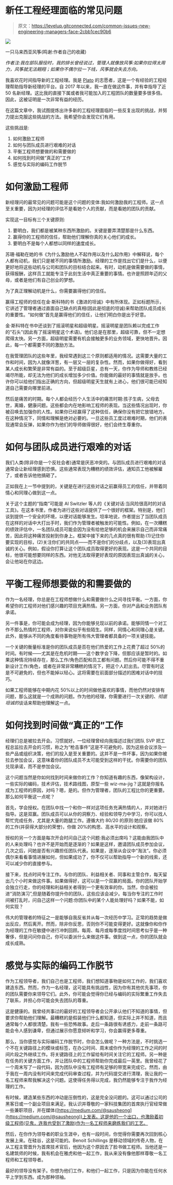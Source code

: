 # 新任工程经理面临的常见问题

> 原文：<https://levelup.gitconnected.com/common-issues-new-engineering-managers-face-2cbb1cec90b6>

![](img/d1cc1289eb20ead4b6b2d354edc63148.png)

一只马来西亚风筝(鸣谢:作者自己的收藏)

*作者注:我在部队服役时，我的排长曾经说过，管理人就像放风筝:如果你拉得太用力，风筝就无法翱翔；如果你不偶尔拉一下线，风筝就会失去方向。*

我喜欢花时间指导新的工程经理。我是 [Plato](http://www.platohq.com) 的志愿者，这是一个有经验的工程经理帮助指导新经理的平台。自 2017 年以来，我一直在做这件事，并有幸指导了近 50 名新经理。这比我的直接下属或者我可能加入的工程团队的数量要多很多倍。因此，这被证明是一次非常有益的经历。

在这篇文章中，我试图提炼出许多新的工程经理面临的一些反复出现的挑战，并努力提出克服这些挑战的方法。我希望你会发现它们有用。

这些挑战是:

1.  如何激励工程师
2.  如何与团队成员进行艰难的对话
3.  平衡工程师想要做的和需要做的
4.  如何找到时间做“真正的”工作
5.  感觉与实际的编码工作脱节

# 如何激励工程师

新经理问的最常见的问题可能是这个问题的变体:我如何激励我的工程师。这一点至关重要，因为对经理的评估不是看她个人的贡献，而是看她的团队的贡献。

实现这一目标有三个关键原则:

1.  要明白，我们都是被某种东西所激励的。关键是要弄清楚那是什么东西。
2.  赢得你的工程师的信任，帮助他们理解你真的关心他们的成长。
3.  要明白不是每个人都想以同样的速度成长。

苏珊·福勒在她的书《为什么激励他人不起作用以及什么起作用》中解释说，每个人都有动机，我们只是被不同的事情所激励。经理的工作是找出它们是什么，以便更好地将这些动机与公司和团队的目标结合起来。有时，动机是做需要做的事情，获得报酬，这样员工就能专注于此刻生活中真正重要的事情。也许是照顾年迈的父母，或者是他们有自己创业的梦想。

为了真正理解动机是什么，你需要赢得他们的信任。

赢得工程师的信任在金·斯科特的书《激进的坦诚》中有所体现。正如标题所示，它讲述了管理者通过直面自己缺点的真相(因此是彻底的坦诚)来帮助团队成员成长的重要性。“如何做”首先是赢得他们的信任，让他们明白你是出于好意。

金·斯科特在书中还谈到了摇滚明星和超级明星。摇滚明星是团队赖以完成工作的“石头”(因此有了摇滚明星这个术语)。他们总是在那里，超级可靠，但不一定想爬得太快。另一方面，超级明星需要有机会接触更多的业务领域，更快地晋升。因此，每一个都需要不同的激励方法。

在我管理团队的这些年里，我经常遇到这三个原则都适用的情况。这需要大量的工作和时间，因为人就像洋葱，有一层又一层的复杂性。然而，如果你做得好，看到某人成长和繁荣是非常有益的。至于超级巨星，总有一天，你作为导师和教练已经竭尽所能，却无法为他们的成长增加多少价值。你能做的最好的事情就是放手。也许你可以给他们指出正确的方向，但超级明星天生就有上进心，他们很可能已经知道自己需要向哪里前进。

然后是痛苦的时期。每个人都会经历个人生活中的痛苦时期:孩子生病，父母去世，离婚，健康问题。这些都会内在地影响工程师的表现。当这些情况出现时，你被召唤去加强你的人性。如果你已经赢得了这种信任，确保你没有把它放错地方。在这种情况下，同情和理解是绝对必要的。一旦这些员工度过艰难时期，他们的表现通常会反弹，如果你作为他们的导师做得很好，他们会终生尊重你。

# 如何与团队成员进行艰难的对话

我们人类(除非你是一个反社会者)通常是厌恶冲突的。与团队成员进行艰难的对话通常会让新经理感到恐惧。这些通常表现为糟糕的绩效评估，通知员工他被解雇了，或者告诉他他搞砸了。

正如我在上一节中提到的，关键是在进行这些对话之前赢得员工的信任，并带着同情心和同理心做到这一点。

关于这个主题的“指南”可能是 Al Switzler 等人的《关键对话:当风险很高时的对话工具》。在这本书里，作者为进行这些对话提供了一个很好的框架。特别是，他们谈到提供一个安全的环境，以便对话能够发生。坦率地说，作者提出了当团队成员在这样的对话中大打出手时，我们作为管理者被触发的可能性。例如，在一次糟糕的绩效评估中，一名团队成员可能会因为没有给他足够的机会来展示自己而非常痛苦，因此将这种痛苦投射到你身上。框架中接下来的几点真的很有帮助:(1)记住你要实现的目标，(2)关注你们的共同点——而不是你们的分歧点，以及(3)表现出真诚的关心。例如，假设你打算让这个团队成员取得更好的表现。这是一个共同的目标，他很可能想要同样的东西。对他无法取得更好表现的原因表现出真诚的关心，会让他站在你这边。

# 平衡工程师想要做的和需要做的

作为一名经理，你总是在工程师想做什么和需要做什么之间寻找平衡。一方面，你希望你的工程师对他们感兴趣的项目充满热情。另一方面，你对产品和业务团队有承诺。

另一件事是，你可能会成为经理，因为你能够兑现以前的承诺。能够同情一个对工作不那么热情的工程师，对你来说似乎有些陌生。同样，同情心和同理心是关键。此外，能够从不同的角度看待事物是所有伟大管理者都具备的一项关键技能。

一个关键的衡量标准是你的团队成员是否在他们热爱的工作上花费了超过 50%的时间。有时候——尤其是在危机时期——这个数字会下降，但那应该是暂时的。如果这种情况持续存在，那么工作/角色匹配和员工都有问题。然后你可能不得不重新设计工作/角色，或者在非常非常糟糕的情况下，把这个人赶出去。尽管有时这是不可避免的，但也不能掉以轻心。这将需要在前面部分描述的困难对话中的技巧。

如果工程师能够在中期内花 50%以上的时间做他喜欢的事情，而他仍然对安排有问题，那么这就是一个成熟的问题。作为他的经理，你需要进行一次关键的、*彻底坦诚的*谈话来帮助他理解这一点。

# 如何找到时间做“真正的”工作

经理们总是被拉去开会。习惯就好。一位经理曾经向我描述过我们团队 SVP 把工程总监拉去开会的习惯，称之为“枪击事件”这是不可避免的，因为这些会议涉及一些产品或组织决策，他们的投入是至关重要的。这并不是一件坏事，因为如果你被拉去参加会议，这意味着你的团队成员不太可能受到这样的干扰。你需要你的团队兑现承诺，而不是参加会议。

这个问题当然是你如何找到时间来做你的工作？你知道有趣的东西，像架构设计，一些实际的编码，技术评估，技术路线图，原型一些 wiz-ma-jig？这就是你报名成为工程师的原因，对吗？嗯，是的。但作为管理者，团队的工程比你的更重要。那么如何平衡这一点呢？

首先，学会授权。在团队中找一个和你一样对这项任务充满热情的人，并对她进行指导。这是双赢。团队成员可以从你的洞察力、经验和领导力中学习，你可以找人帮忙完成任务，尤其是大量的跑腿工作。遵循大约 80/20 的原则:她应该做 80%的工作(并获得大部分的荣誉)，你做 20%的构思、高水平的设计和观察。

授权的另一个方面是每次开会时问自己这个问题:我必须出席吗？这能由我团队中的人来处理吗？也许不是开始而是逐渐的？如果是这样，邀请团队成员参加会议，几次之后，问她是否有兴趣担任团队代表。如果是，逐渐从会议中“淘汰”。你必须偶尔来看看事情进展如何，但如果成功了，你不仅可以帮助指导一个新的线索，还可以减少你的直接参与。

接下来，找点时间专注工作。与你的团队、利益相关者、同事和主管合作，每天留出几个小时来做这件事。如果做得好，这可以是一个双赢的局面。你的团队开始学会独立行走，你的经理和利益相关者得到一个更有效率的你。当然，你会被拉进“消防演习”,但是随着你提升你的团队，这些应该会减少。每当你专注的工作时间被打乱时，问自己这样一个问题:你团队中的某个人能处理好吗？如果不能，如何实现？

伟大的管理者的特征之一是能够自我反省并从每一次经历中学习。正常的趋势是做出反应，然后离开。然而，除非你反思，否则你不可能变得更好。这就像你和你作为经理的工作在敏捷中进行冲刺回顾。每周、每月或每季度找时间思考似乎是一种奢侈，但是问问你自己，你可以委派什么来做这件事。做到这一点，你的团队就会成长成熟。

# 感觉与实际的编码工作脱节

作为工程领导者，我们自己也是工程师，我们想知道事物是如何工作的，我们喜欢建造东西。然而，作为一名经理，这可能具有挑战性，因为你有其他优先事项，你的团队需要你来领导它们。此外，你可能会觉得你已经与编码的实际繁重工作失去了联系，并担心你可能会失去团队的尊重。

这是健康的。我曾经共事过的最好的工程领导者会公开承认他们不知道的事情，但要求你帮助他们理解。最糟糕的是假装他们什么都知道，但实际上并不知道，而且通常每个人都很清楚。我有一些恐怖故事。走后一条路很有诱惑力，走前一条路可能会令人感到谦卑，但通过展示你愿意倾听和学习，你会赢得更多尊重。

那么，当你感觉与实际编码工作脱节时，你会怎么做呢？一种方法是，不时挑选一个不在关键路径上的模块或标签，在办公时间、周末或你作为经理的工作之间的时间片段之外继续工作。将关键路径上的工作留给有时间关注它的工程师。另一种是在任务的关键方面工作，并让团队中的工程师帮助你完成最后一英里。我曾经花了一个周末写了一段代码，因为团队中没有工程师有足够的带宽来完成它。然而，由于我在一周内没有时间来完成代码审查过程，并为代码提交进行清理，我让我的一名工程师来帮我解决这个问题。这使得任务得以完成，我仍然能够专注于我作为经理的工作。

有时候，建造某些东西的冲动是压倒性的，这是完全没问题的。这可以通过公司的黑客日或一个副业项目来满足。我认识并尊敬的一家科技集团的首席执行官经常做一些兼职项目，并在媒体([https://medium.com/@sausheong](https://medium.com/@sausheong))上发表。这是他的一个出口，也激励着初级工程师(见鬼，连我也受到了激励)作为一名工程师来磨练我们的工艺。

然后，在你作为领导者的职业生涯中，也有一段时间，你觉得你需要再次回到核心发展上来。在硅谷，这是可能的。Benoit Schillings 是移动领域的传奇人物，在从工程主管晋升为首席技术官后，他因为这个原因去了脸书做工程师。当他还是一名建筑师的时候，我有机会在雅虎和他一起工作，我从来没有像他那样尊敬一名工程师和工程领导者。

最好的领导没有架子。你想为他们工作，和他们一起工作，只是因为你能在任何水平上学到东西。成为那种领袖。